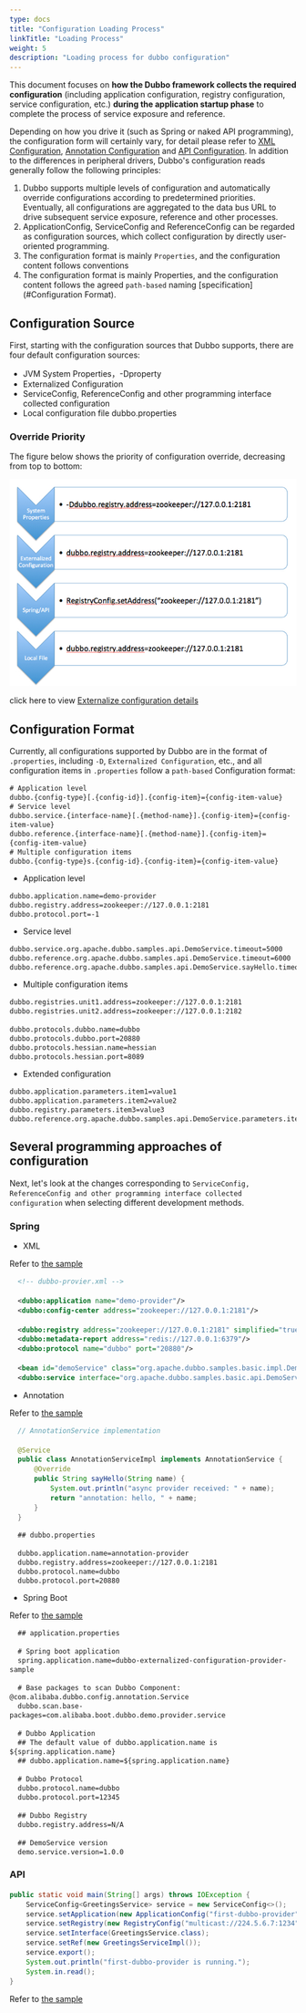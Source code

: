 ```yaml
---
type: docs
title: "Configuration Loading Process"
linkTitle: "Loading Process"
weight: 5
description: "Loading process for dubbo configuration"
---
```


This document focuses on **how the Dubbo framework collects the required configuration** (including application configuration, registry configuration, service configuration, etc.) **during the application startup phase** to complete the process of service exposure and reference.

Depending on how you drive it (such as Spring or naked API programming), the configuration form will certainly vary, for detail please refer to [XML Configuration](../xml), [Annotation Configuration](../annotation) and [API Configuration](../api). In addition to the differences in peripheral drivers, Dubbo's configuration reads generally follow the following principles:

1. Dubbo supports multiple levels of configuration and automatically override configurations according to predetermined priorities. Eventually, all configurations are aggregated to the data bus URL to drive subsequent service exposure, reference and other processes.
2. ApplicationConfig, ServiceConfig and ReferenceConfig can be regarded as configuration sources, which collect configuration by directly user-oriented programming.
3. The configuration format is mainly `Properties`, and the configuration content follows conventions
3. The configuration format is mainly Properties, and the configuration content follows the agreed `path-based` naming [specification](#Configuration Format).

## Configuration Source

First, starting with the configuration sources that Dubbo supports, there are four default configuration sources:

- JVM System Properties，-Dproperty
- Externalized Configuration
- ServiceConfig, ReferenceConfig and other programming interface collected configuration
- Local configuration file dubbo.properties

### Override Priority

The figure below shows the priority of configuration override, decreasing from top to bottom:

![Override Priority](/imgs/blog/configuration.jpg)

click here to view [Externalize configuration details](/zh-cn/docsv2.7/user/configuration/config-center/)


## Configuration Format

Currently, all configurations supported by Dubbo are in the format of `.properties`, including `-D`, `Externalized Configuration`, etc., and all configuration items in `.properties` follow a `path-based` Configuration format:

```properties
# Application level
dubbo.{config-type}[.{config-id}].{config-item}={config-item-value}
# Service level
dubbo.service.{interface-name}[.{method-name}].{config-item}={config-item-value}
dubbo.reference.{interface-name}[.{method-name}].{config-item}={config-item-value}
# Multiple configuration items
dubbo.{config-type}s.{config-id}.{config-item}={config-item-value}
```

- Application level

```properties
dubbo.application.name=demo-provider
dubbo.registry.address=zookeeper://127.0.0.1:2181
dubbo.protocol.port=-1
```

- Service level

```properties
dubbo.service.org.apache.dubbo.samples.api.DemoService.timeout=5000
dubbo.reference.org.apache.dubbo.samples.api.DemoService.timeout=6000
dubbo.reference.org.apache.dubbo.samples.api.DemoService.sayHello.timeout=7000
```

- Multiple configuration items

```properties
dubbo.registries.unit1.address=zookeeper://127.0.0.1:2181
dubbo.registries.unit2.address=zookeeper://127.0.0.1:2182

dubbo.protocols.dubbo.name=dubbo
dubbo.protocols.dubbo.port=20880
dubbo.protocols.hessian.name=hessian
dubbo.protocols.hessian.port=8089
```

- Extended configuration

```properties
dubbo.application.parameters.item1=value1
dubbo.application.parameters.item2=value2
dubbo.registry.parameters.item3=value3
dubbo.reference.org.apache.dubbo.samples.api.DemoService.parameters.item4=value4
```

## Several programming approaches of configuration

Next, let's look at the changes corresponding to `ServiceConfig, ReferenceConfig and other programming interface collected configuration` when selecting different development methods.

### Spring

- XML

Refer to [the sample](https://github.com/apache/dubbo-samples/tree/master/1-basic/dubbo-samples-spring-xml)

```xml
  <!-- dubbo-provier.xml -->
  
  <dubbo:application name="demo-provider"/>
  <dubbo:config-center address="zookeeper://127.0.0.1:2181"/>
  
  <dubbo:registry address="zookeeper://127.0.0.1:2181" simplified="true"/>
  <dubbo:metadata-report address="redis://127.0.0.1:6379"/>
  <dubbo:protocol name="dubbo" port="20880"/>
  
  <bean id="demoService" class="org.apache.dubbo.samples.basic.impl.DemoServiceImpl"/>
  <dubbo:service interface="org.apache.dubbo.samples.basic.api.DemoService" ref="demoService"/>
 ```



- Annotation

Refer to [the sample](https://github.com/apache/dubbo-samples/tree/master/1-basic/dubbo-samples-annotation)

```java
  // AnnotationService implementation
  
  @Service
  public class AnnotationServiceImpl implements AnnotationService {
      @Override
      public String sayHello(String name) {
          System.out.println("async provider received: " + name);
          return "annotation: hello, " + name;
      }
  }
 ```

```properties
  ## dubbo.properties
  
  dubbo.application.name=annotation-provider
  dubbo.registry.address=zookeeper://127.0.0.1:2181
  dubbo.protocol.name=dubbo
  dubbo.protocol.port=20880
```



- Spring Boot

Refer to [the sample](https://github.com/apache/dubbo-spring-boot-project/tree/master/dubbo-spring-boot-samples)

```properties
  ## application.properties
  
  # Spring boot application
  spring.application.name=dubbo-externalized-configuration-provider-sample
  
  # Base packages to scan Dubbo Component: @com.alibaba.dubbo.config.annotation.Service
  dubbo.scan.base-packages=com.alibaba.boot.dubbo.demo.provider.service
  
  # Dubbo Application
  ## The default value of dubbo.application.name is ${spring.application.name}
  ## dubbo.application.name=${spring.application.name}
  
  # Dubbo Protocol
  dubbo.protocol.name=dubbo
  dubbo.protocol.port=12345
  
  ## Dubbo Registry
  dubbo.registry.address=N/A
  
  ## DemoService version
  demo.service.version=1.0.0
```



### API

```java
public static void main(String[] args) throws IOException {
    ServiceConfig<GreetingsService> service = new ServiceConfig<>();
    service.setApplication(new ApplicationConfig("first-dubbo-provider"));
    service.setRegistry(new RegistryConfig("multicast://224.5.6.7:1234"));
    service.setInterface(GreetingsService.class);
    service.setRef(new GreetingsServiceImpl());
    service.export();
    System.out.println("first-dubbo-provider is running.");
    System.in.read();
}
```

Refer to [the sample](https://github.com/apache/dubbo-samples/tree/master/1-basic/dubbo-samples-api)
